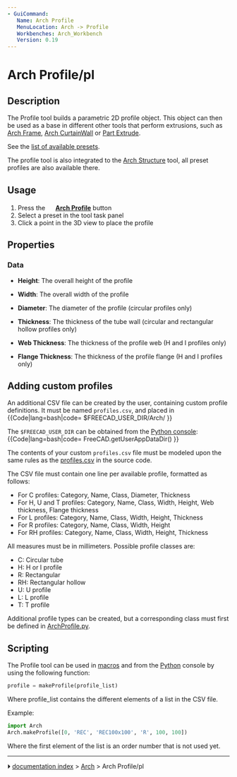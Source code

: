 ```yaml
---
- GuiCommand:
   Name: Arch Profile
   MenuLocation: Arch -> Profile
   Workbenches: Arch_Workbench
   Version: 0.19
---
```


# Arch Profile/pl

## Description

The Profile tool builds a parametric 2D profile object. This object can then be used as a base in different other tools that perform extrusions, such as [Arch Frame](Arch_Frame.md), [Arch CurtainWall](Arch_CurtainWall.md) or [Part Extrude](Part_Extrude.md).

See the [list of available presets](https://github.com/FreeCAD/FreeCAD/blob/master/src/Mod/Arch/Presets/profiles.csv).

The profile tool is also integrated to the [Arch Structure](Arch_Structure.md) tool, all preset profiles are also available there.

## Usage

1.  Press the **<img src="images/Arch_Profile.svg" width=16px> [Arch Profile](Arch_Profile.md)** button
2.  Select a preset in the tool task panel
3.  Click a point in the 3D view to place the profile

## Properties

### Data

-    **Height**: The overall height of the profile

-    **Width**: The overall width of the profile

-    **Diameter**: The diameter of the profile (circular profiles only)

-    **Thickness**: The thickness of the tube wall (circular and rectangular hollow profiles only)

-    **Web Thickness**: The thickness of the profile web (H and I profiles only)

-    **Flange Thickness**: The thickness of the profile flange (H and I profiles only)

## Adding custom profiles 

An additional CSV file can be created by the user, containing custom profile definitions. It must be named `profiles.csv`, and placed in {{Code|lang=bash|code=
$FREECAD_USER_DIR/Arch/
}}

The `$FREECAD_USER_DIR` can be obtained from the [Python console](Python_console.md): {{Code|lang=bash|code=
FreeCAD.getUserAppDataDir()
}}

The contents of your custom `profiles.csv` file must be modeled upon the same rules as the [profiles.csv](https://github.com/FreeCAD/FreeCAD/blob/master/src/Mod/Arch/Presets/profiles.csv) in the source code.

The CSV file must contain one line per available profile, formatted as follows:

-   For C profiles: Category, Name, Class, Diameter, Thickness
-   For H, U and T profiles: Category, Name, Class, Width, Height, Web thickness, Flange thickness
-   For L profiles: Category, Name, Class, Width, Height, Thickness
-   For R profiles: Category, Name, Class, Width, Height
-   For RH profiles: Category, Name, Class, Width, Height, Thickness

All measures must be in millimeters. Possible profile classes are:

-   C: Circular tube
-   H: H or I profile
-   R: Rectangular
-   RH: Rectangular hollow
-   U: U profile
-   L: L profile
-   T: T profile

Additional profile types can be created, but a corresponding class must first be defined in [ArchProfile.py](https://github.com/FreeCAD/FreeCAD/blob/master/src/Mod/Arch/ArchProfile.py).

## Scripting

The Profile tool can be used in [macros](macros.md) and from the [Python](Python.md) console by using the following function:


```python
profile = makeProfile(profile_list)
```

Where profile_list contains the different elements of a list in the CSV file.

Example:


```python
import Arch
Arch.makeProfile([0, 'REC', 'REC100x100', 'R', 100, 100])
```

Where the first element of the list is an order number that is not used yet.



---
⏵ [documentation index](../README.md) > [Arch](Arch_Workbench.md) > Arch Profile/pl
